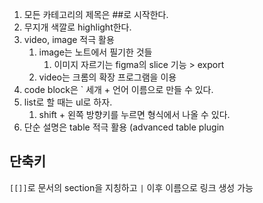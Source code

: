 1. 모든 카테고리의 제목은 ##로 시작한다.
2. 무지개 색깔로 highlight한다.
3. video, image 적극 활용
	1. image는 노트에서 필기한 것들
		1. 이미지 자르기는 figma의 slice 기능 > export
	2. video는 크롬의 확장 프로그램을 이용
4. code block은 \` 세개 + 언어 이름으로 만들 수 있다.
5. list로 할 때는 ul로 하자.
	1. shift + 왼쪽 방향키를 누르면 형식에서 나올 수 있다.
6. 단순 설명은 table 적극 활용 (advanced table plugin

## 단축키

`[[]]`로 문서의 section을 지칭하고 `|` 이후 이름으로 링크 생성 가능
